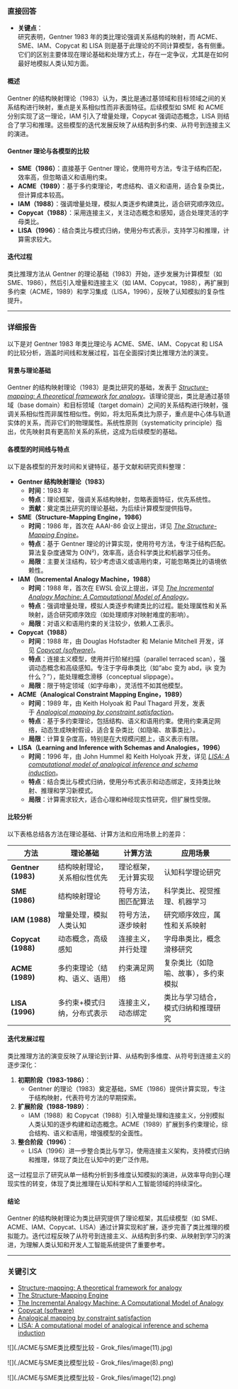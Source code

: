 
### 直接回答

- **关键点**：  
    研究表明，Gentner 1983 年的类比理论强调关系结构的映射，而 ACME、SME、IAM、Copycat 和 LISA 则是基于此理论的不同计算模型，各有侧重。它们的区别主要体现在理论基础和处理方式上，存在一定争议，尤其是在如何最好地模拟人类认知方面。

#### 概述

Gentner 的结构映射理论（1983）认为，类比是通过基领域和目标领域之间的关系结构进行映射，重点是关系相似性而非表面特征。后续模型如 SME 和 ACME 分别实现了这一理论，IAM 引入了增量处理，Copycat 强调动态概念，LISA 则结合了学习和推理。这些模型的迭代发展反映了从结构到多约束、从符号到连接主义的演进。

#### Gentner 理论与各模型的比较

- **SME（1986）**：直接基于 Gentner 理论，使用符号方法，专注于结构匹配，效率高，但忽略语义和语用约束。
- **ACME（1989）**：基于多约束理论，考虑结构、语义和语用，适合复杂类比，但计算成本较高。
- **IAM（1988）**：强调增量处理，模拟人类逐步构建类比，适合研究顺序效应。
- **Copycat（1988）**：采用连接主义，关注动态概念和感知，适合处理灵活的字母类比。
- **LISA（1996）**：结合类比与模式归纳，使用分布式表示，支持学习和推理，计算需求较大。

#### 迭代过程

类比推理方法从 Gentner 的理论基础（1983）开始，逐步发展为计算模型（如 SME、1986），然后引入增量和连接主义（如 IAM、Copycat，1988），再扩展到多约束（ACME，1989）和学习集成（LISA，1996），反映了认知模拟的复杂性提升。

---

### 详细报告

以下是对 Gentner 1983 年类比理论与 ACME、SME、IAM、Copycat 和 LISA 的比较分析，涵盖时间线和发展过程，旨在全面探讨类比推理方法的演变。

#### 背景与理论基础

Gentner 的结构映射理论（1983）是类比研究的基础，发表于 [_Structure-mapping: A theoretical framework for analogy_](https://www.sciencedirect.com/science/article/abs/pii/S0364021383800093)。该理论提出，类比是通过基领域（base domain）和目标领域（target domain）之间的关系结构进行映射，强调关系相似性而非属性相似性。例如，将太阳系类比为原子，重点是中心体与轨道实体的关系，而非它们的物理属性。系统性原则（systematicity principle）指出，优先映射具有更高阶关系的系统，这成为后续模型的基础。

#### 各模型的时间线与特点

以下是各模型的开发时间和关键特征，基于文献和研究资料整理：

- **Gentner 结构映射理论（1983）**
    - **时间**：1983 年
    - **特点**：理论框架，强调关系结构映射，忽略表面特征，优先系统性。
    - **贡献**：奠定类比研究的理论基础，为后续计算模型提供指导。
- **SME（Structure-Mapping Engine，1986）**
    - **时间**：1986 年，首次在 AAAI-86 会议上提出，详见 [_The Structure-Mapping Engine_](https://aaai.org/papers/00272-aaai86-045-the-structure-mapping-engine/)。
    - **特点**：基于 Gentner 理论的计算实现，使用符号方法，专注于结构匹配。算法复杂度通常为 O(N²)，效率高，适合科学类比和机器学习任务。
    - **局限**：主要关注结构，较少考虑语义或语用约束，可能忽略类比的语境依赖性。
- **IAM（Incremental Analogy Machine，1988）**
    - **时间**：1988 年，首次在 EWSL 会议上提出，详见 [_The Incremental Analogy Machine: A Computational Model of Analogy_](https://www.semanticscholar.org/paper/The-Incremental-Analogy-Machine:-A-Computational-of-Keane-Brayshaw/a69252f0fcd5beae6e34a9a150b8ee08f956ad3c)。
    - **特点**：强调增量处理，模拟人类逐步构建类比的过程。能处理属性和关系映射，适合研究顺序效应（如处理顺序对映射难度的影响）。
    - **局限**：对语义和语用约束的关注较少，依赖人工表示。
- **Copycat（1988）**
    - **时间**：1988 年，由 Douglas Hofstadter 和 Melanie Mitchell 开发，详见 [_Copycat (software)_](https://en.wikipedia.org/wiki/Copycat_%28software%29)。
    - **特点**：连接主义模型，使用并行阶梯扫描（parallel terraced scan），强调动态概念和高级感知。专注于字母串类比（如“abc 变为 abd，ijk 变为什么？”），能处理概念滑移（conceptual slippage）。
    - **局限**：限于特定领域（如字母串），灵活性不如其他模型。
- **ACME（Analogical Constraint Mapping Engine，1989）**
    - **时间**：1989 年，由 Keith Holyoak 和 Paul Thagard 开发，发表于 [_Analogical mapping by constraint satisfaction_](https://www.sciencedirect.com/science/article/abs/pii/0364021389900165)。
    - **特点**：基于多约束理论，包括结构、语义和语用约束。使用约束满足网络，动态生成映射假设，适合复杂类比（如隐喻、故事类比）。
    - **局限**：计算复杂度高，特别是在大规模问题上，语义表示有限。
- **LISA（Learning and Inference with Schemas and Analogies，1996）**
    - **时间**：1996 年，由 John Hummel 和 Keith Holyoak 开发，详见 [_LISA: A computational model of analogical inference and schema induction_](https://www.taylorfrancis.com/chapters/edit/10.4324/9781315789422-88/lisa-computational-model-analogical-inference-schema-induction-john-hummel-keith-holyoak)。
    - **特点**：结合类比与模式归纳，使用分布式表示和动态绑定，支持类比映射、推理和学习新模式。
    - **局限**：计算需求较大，适合心理和神经现实性研究，但扩展性受限。

#### 比较分析

以下表格总结各方法在理论基础、计算方法和应用场景上的差异：

|**方法**|**理论基础**|**计算方法**|**应用场景**|
|---|---|---|---|
|**Gentner (1983)**|结构映射理论，关系相似性优先|理论框架，无计算实现|认知科学理论研究|
|**SME (1986)**|结构映射理论|符号方法，图匹配算法|科学类比、视觉推理、机器学习|
|**IAM (1988)**|增量处理，模拟人类认知|符号方法，逐步映射|研究顺序效应，属性和关系映射|
|**Copycat (1988)**|动态概念，高级感知|连接主义，并行处理|字母串类比，概念滑移研究|
|**ACME (1989)**|多约束理论（结构、语义、语用）|约束满足网络|复杂类比（如隐喻、故事），多约束模拟|
|**LISA (1996)**|多约束+模式归纳，分布式表示|连接主义，动态绑定|类比与学习结合，模式归纳和推理研究|

#### 迭代发展过程

类比推理方法的演变反映了从理论到计算、从结构到多维度、从符号到连接主义的逐步深化：

1. **初期阶段（1983-1986）**：
    - Gentner 的理论（1983）奠定基础，SME（1986）提供计算实现，专注于结构映射，代表符号方法的早期探索。
2. **扩展阶段（1988-1989）**：
    - IAM（1988）和 Copycat（1988）引入增量处理和连接主义，分别模拟人类认知的逐步构建和动态概念。ACME（1989）扩展到多约束理论，综合结构、语义和语用，增强模型的全面性。
3. **整合阶段（1996）**：
    - LISA（1996）进一步整合类比与学习，使用连接主义架构，支持模式归纳和推理，体现了类比在认知中的更广泛作用。

这一过程显示了研究从单一结构分析到多维度认知模拟的演进，从效率导向到心理现实性的转变，体现了类比推理在认知科学和人工智能领域的持续深化。

#### 结论

Gentner 的结构映射理论为类比研究提供了理论框架，其后续模型（如 SME、ACME、IAM、Copycat、LISA）通过计算实现和扩展，逐步完善了类比推理的模拟能力。迭代过程反映了从符号到连接主义、从结构到多约束、从映射到学习的演进，为理解人类认知和开发人工智能系统提供了重要参考。

---

### 关键引文

- [Structure-mapping: A theoretical framework for analogy](https://www.sciencedirect.com/science/article/abs/pii/S0364021383800093)
- [The Structure-Mapping Engine](https://aaai.org/papers/00272-aaai86-045-the-structure-mapping-engine/)
- [The Incremental Analogy Machine: A Computational Model of Analogy](https://www.semanticscholar.org/paper/The-Incremental-Analogy-Machine:-A-Computational-of-Keane-Brayshaw/a69252f0fcd5beae6e34a9a150b8ee08f956ad3c)
- [Copycat (software)](https://en.wikipedia.org/wiki/Copycat_%28software%29)
- [Analogical mapping by constraint satisfaction](https://www.sciencedirect.com/science/article/abs/pii/0364021389900165)
- [LISA: A computational model of analogical inference and schema induction](https://www.taylorfrancis.com/chapters/edit/10.4324/9781315789422-88/lisa-computational-model-analogical-inference-schema-induction-john-hummel-keith-holyoak)

![](./ACME与SME类比模型比较 - Grok_files/image(11).jpg)

![](./ACME与SME类比模型比较 - Grok_files/image(8).png)

![](./ACME与SME类比模型比较 - Grok_files/image(12).png)
